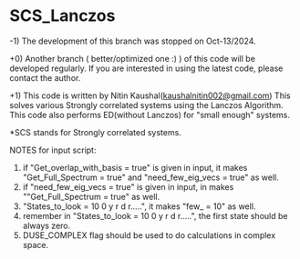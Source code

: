 # SCS_Lanczos
-1) The development of this branch was stopped on Oct-13/2024.

+0) Another branch ( better/optimized one :) ) of this code will be developed regularly. If you are interested in using the latest code, please contact the author.

+1) This code is written by Nitin Kaushal(kaushalnitin002@gmail.com)
    This solves various Strongly correlated systems using the Lanczos Algorithm.
    This code also performs ED(without Lanczos) for "small enough" systems.

*SCS  stands for Strongly correlated systems.

NOTES for input script:

1) if "Get_overlap_with_basis = true" is given in input, it makes
"Get_Full_Spectrum = true" and "need_few_eig_vecs = true" as well.
2) if "need_few_eig_vecs = true" is given in input, in makes ""Get_Full_Spectrum = true"  as well.
3) "States_to_look = 10 0 y r d r.....", it makes "few_ = 10" as well.
4) remember in "States_to_look = 10 0 y r d r.....", the first state should be always zero.
5) DUSE_COMPLEX flag should be used to do calculations in complex space.
